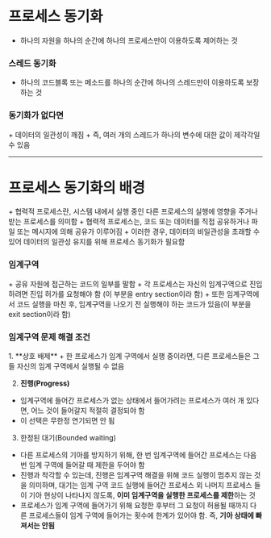 <h1> 프로세스 동기화 </h1>

+ 하나의 자원을 하나의 순간에 하나의 프로세스만이 이용하도록 제어하는 것

<h3> 스레드 동기화 </h3>

+ 하나의 코드블록 또는 메소드를 하나의 순간에 하나의 스레드만이 이용하도록 보장하는 것

<h3> 동기화가 없다면 </h3>
+ 데이터의 일관성이 깨짐
+ 즉, 여러 개의 스레드가 하나의 변수에 대한 값이 제각각일 수 있음


* * * 


<h1> 프로세스 동기화의 배경 </h1>
+ 협력적 프로세스란, 시스템 내에서 실행 중인 다른 프로세스의 실행에 영향을 주거나 받는 프로세스를 의미함
+ 협력적 프로세스는, 코드 또는 데이터를 직접 공유하거나 파일 또는 메시지에 의해 공유가 이루어짐
+ 이러한 경우, 데이터의 비일관성을 초래할 수 있어 데이터의 일관성 유지를 위해 프로세스 동기화가 필요함


<h3> 임계구역 </h3>
+ 공유 자원에 접근하는 코드의 일부를 말함
+ 각 프로세스는 자신의 임계구역으로 진입하려면 진입 허가를 요청해야 함 (이 부분을 entry section이라 함)
+ 또한 임계구역에서 코드 실행을 마친 후, 임계구역을 나오기 전 실행해야 하는 코드가 있음(이 부분을 exit section이라 함)


<h3> 임계구역 문제 해결 조건</h3>
1. **상호 배제**
+ 한 프로세스가 임계 구역에서 실행 중이라면, 다른 프로세스들은 그들 자신의 임계 구역에서 실행될 수 없음

2. **진행(Progress)**
+ 임계구역에 들어간 프로세스가 없는 상태에서 들어가려는 프로세스가 여러 개 있다면, 어느 것이 들어갈지 적절히 결정되야 함
+ 이 선택은 무한정 연기되면 안 됨

3. 한정된 대기(Bounded waiting)
- 다른 프로세스의 기아를 방지하기 위해, 한 번 임계구역에 들어간 프로세스는 다음 번 임계 구역에 들어갈 때 제한을 두어야 함
- 진행과 착각할 수 있는데, 진행은 임계구역 해결을 위해 코드 실행이 멈추지 않는 것을 의미하며, 대기는 임계 구역 코드 실행에 들어간
  프로세스 외 나머지 프로세스 들이 기아 현상이 나타나지 않도록, **이미 임계구역을 실행한 프로세스를 제한**하는 것
- 프로세스가 임계 구역에 들어가기 위해 요청한 후부터 그 요청이 허용될 때까지 다른 프로세스들이 임계 구역에 들어가는 횟수에
  한계가 있어야 함. 즉, **기아 상태에 빠져서는 안됨**
